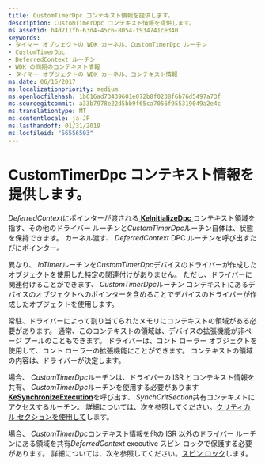 ```yaml
---
title: CustomTimerDpc コンテキスト情報を提供します。
description: CustomTimerDpc コンテキスト情報を提供します。
ms.assetid: b4d711fb-63d4-45c6-8054-f934741ce340
keywords:
- タイマー オブジェクトの WDK カーネル、CustomTimerDpc ルーチン
- CustomTimerDpc
- DeferredContext ルーチン
- WDK の同期のコンテキスト情報
- タイマー オブジェクトの WDK カーネル、コンテキスト情報
ms.date: 06/16/2017
ms.localizationpriority: medium
ms.openlocfilehash: 1b616ad73439601e072b8f0238f6b76d5497a73f
ms.sourcegitcommit: a33b7978e22d5bb9f65ca7056f955319049a2e4c
ms.translationtype: MT
ms.contentlocale: ja-JP
ms.lasthandoff: 01/31/2019
ms.locfileid: "56556503"
---
```

# <a name="providing-customtimerdpc-context-information"></a>CustomTimerDpc コンテキスト情報を提供します。





*DeferredContext*にポインターが渡される[ **KeInitializeDpc** ](https://msdn.microsoft.com/library/windows/hardware/ff552130)コンテキスト領域を指す、その他のドライバー ルーチンと*CustomTimerDpc*ルーチン自体は、状態を保持できます。 カーネル渡す、 *DeferredContext* DPC ルーチンを呼び出すたびにポインター。

異なり、 *IoTimer*ルーチンを*CustomTimerDpc*デバイスのドライバーが作成したオブジェクトを使用した特定の関連付けがありません。 ただし、ドライバーに関連付けることができます、 *CustomTimerDpc*ルーチン コンテキストにあるデバイスのオブジェクトへのポインターを含めることでデバイスのドライバーが作成したオブジェクトを使用します。

常駐、ドライバーによって割り当てられたメモリにコンテキストの領域がある必要があります。 通常、このコンテキストの領域は、デバイスの拡張機能が非ページ プールのこともできます。 ドライバーは、コント ローラー オブジェクトを使用して、コント ローラーの拡張機能にことができます。 コンテキストの領域の内容は、ドライバーが決定します。

場合、 *CustomTimerDpc*ルーチンは、ドライバーの ISR とコンテキスト情報を共有、 *CustomTimerDpc*ルーチンを使用する必要があります[ **KeSynchronizeExecution**](https://msdn.microsoft.com/library/windows/hardware/ff553302)を呼び出す、 *SynchCritSection*共有コンテキストにアクセスするルーチン。 詳細については、次を参照してください。[クリティカル セクションを使用して](using-critical-sections.md)します。

場合、 *CustomTimerDpc*コンテキスト情報を他の ISR 以外のドライバー ルーチンにある領域を共有*DeferredContext* executive スピン ロックで保護する必要があります。 詳細については、次を参照してください。[スピン ロック](spin-locks.md)します。

 

 




